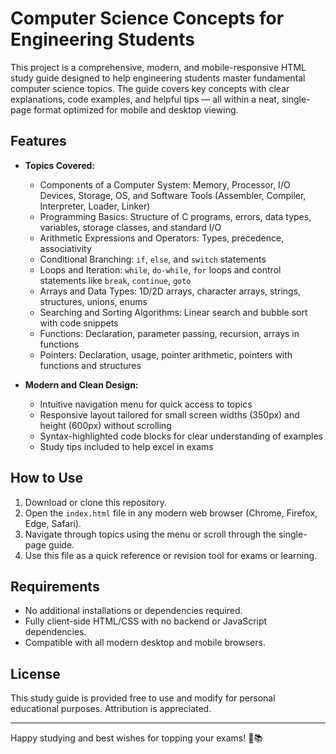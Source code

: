 # Computer Science Concepts for Engineering Students

This project is a comprehensive, modern, and mobile-responsive HTML study guide designed to help engineering students master fundamental computer science topics. The guide covers key concepts with clear explanations, code examples, and helpful tips — all within a neat, single-page format optimized for mobile and desktop viewing.

## Features

- **Topics Covered:**
  - Components of a Computer System: Memory, Processor, I/O Devices, Storage, OS, and Software Tools (Assembler, Compiler, Interpreter, Loader, Linker)
  - Programming Basics: Structure of C programs, errors, data types, variables, storage classes, and standard I/O
  - Arithmetic Expressions and Operators: Types, precedence, associativity
  - Conditional Branching: `if`, `else`, and `switch` statements
  - Loops and Iteration: `while`, `do-while`, `for` loops and control statements like `break`, `continue`, `goto`
  - Arrays and Data Types: 1D/2D arrays, character arrays, strings, structures, unions, enums
  - Searching and Sorting Algorithms: Linear search and bubble sort with code snippets
  - Functions: Declaration, parameter passing, recursion, arrays in functions
  - Pointers: Declaration, usage, pointer arithmetic, pointers with functions and structures

- **Modern and Clean Design:**
  - Intuitive navigation menu for quick access to topics
  - Responsive layout tailored for small screen widths (350px) and height (600px) without scrolling
  - Syntax-highlighted code blocks for clear understanding of examples
  - Study tips included to help excel in exams

## How to Use

1. Download or clone this repository.
2. Open the `index.html` file in any modern web browser (Chrome, Firefox, Edge, Safari).
3. Navigate through topics using the menu or scroll through the single-page guide.
4. Use this file as a quick reference or revision tool for exams or learning.

## Requirements

- No additional installations or dependencies required.
- Fully client-side HTML/CSS with no backend or JavaScript dependencies.
- Compatible with all modern desktop and mobile browsers.

## License

This study guide is provided free to use and modify for personal educational purposes. Attribution is appreciated.

---

Happy studying and best wishes for topping your exams! 🚀📚
